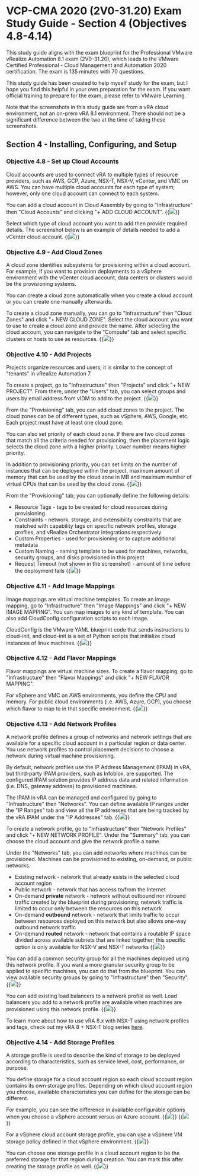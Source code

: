 # VCP-CMA 2020 (2V0-31.20) Exam Study Guide - Section 4 (Objectives 4.8-4.14)


This study guide aligns with the exam blueprint for the Professional VMware vRealize Automation 8.1 exam (2V0-31.20), which leads to the VMware Certified Professional - Cloud Management and Automation 2020 certification. The exam is 135 minutes with 70 questions. 

This study guide has been created to help myself study for the exam, but I hope you find this helpful in your own preparation for the exam. If you want official training to prepare for the exam, please refer to VMware Learning. 

Note that the screenshots in this study guide are from a vRA cloud environment, not an on-prem vRA 8.1 environment. There should not be a significant difference between the two at the time of taking these screenshots.

## Section 4 - Installing, Configuring, and Setup

### Objective 4.8 - Set up Cloud Accounts
Cloud accounts are used to connect vRA to multiple types of resource providers, such as AWS, GCP, Azure, NSX-T, NSX-V, vCenter, and VMC on AWS. You can have multiple cloud accounts for each type of system; however, only one cloud account can connect to each system. 

You can add a cloud account in Cloud Assembly by going to "Infrastructure" then "Cloud Accounts" and clicking "+ ADD CLOUD ACCOUNT". 
{{<image src="add-cloud-account.png" linked="true">}}

Select which type of cloud account you want to add then provide required details. The screenshot below is an example of details needed to add a vCenter cloud account.
{{<image src="add-cloud-account-2.png" linked="true">}}


### Objective 4.9 - Add Cloud Zones
A cloud zone identifies subsystems for provisioning within a cloud account. For example, if you want to provision deployments to a vSphere environment with the vCenter cloud account, data centers or clusters would be the provisioning systems. 

You can create a cloud zone automatically when you create a cloud account or you can create one manually afterwards. 

To create a cloud zone manually, you can go to "Infrastructure" then "Cloud Zones" and click "+ NEW CLOUD ZONE". Select the cloud account you want to use to create a cloud zone and provide the name. After selecting the cloud account, you can navigate to the "Compute" tab and select specific clusters or hosts to use as resources. 
{{<image src="add-cloud-zone.png" linked="true">}}


### Objective 4.10 - Add Projects
Projects organize resources and users; it is similar to the concept of "tenants" in vRealize Automation 7. 

To create a project, go to "Infrastructure" then "Projects" and click "+ NEW PROJECT". From there, under the "Users" tab, you can select groups and users by email address from vIDM to add to the project. 
{{<image src="add-project-users.png" linked="true">}}

From the "Provisioning" tab, you can add cloud zones to the project. The cloud zones can be of different types, such as vSphere, AWS, Google, etc. Each project must have at least one cloud zone. 

You can also set priority of each cloud zone. If there are two cloud zones that match all the criteria needed for provisioning, then the placement logic selects the cloud zone with a higher priority. Lower number means higher priority. 

In addition to provisioning priority, you can set limits on the number of instances that can be deployed within the project, maximum amount of memory that can be used by the cloud zone in MB and maximum number of virtual CPUs that can be used by the cloud zone. 
{{<image src="add-project-provisioning.png" linked="true">}}

From the "Provisioning" tab, you can optionally define the following details:
* Resource Tags - tags to be created for cloud resources during provisioning
* Constraints - network, storage, and extensibility constraints that are matched with capability tags on specific network profiles, storage profiles, and vRealize Orchestrator integrations respectively
* Custom Properties - used for provisioning or to capture additional metadata
* Custom Naming - naming template to be used for machines, networks, security groups, and disks provisioned in this project
* Request Timeout (not shown in the screenshot) - amount of time before the deployment fails
{{<image src="add-project-provisioning-2.png" linked="true">}}


### Objective 4.11 - Add Image Mappings
Image mappings are virtual machine templates. To create an image mapping, go to "Infrastructure" then "Image Mappings" and click "+ NEW IMAGE MAPPING". You can map images to any kind of template. You can also add CloudConfig configuration scripts to each image.

CloudConfig is the VMware YAML blueprint code that sends instructions to cloud-init, and cloud-init is a set of Python scripts that initialize cloud instances of linux machines. 
{{<image src="image-mapping.png" linked="true">}}


### Objective 4.12 - Add Flavor Mappings
Flavor mappings are virtual machine sizes. To create a flavor mapping, go to "Infrastructure" then "Flavor Mappings" and click "+ NEW FLAVOR MAPPING". 

For vSphere and VMC on AWS environments, you define the CPU and memory. For public cloud environments (i.e. AWS, Azure, GCP), you choose which flavor to map to in that specific environment.
{{<image src="flavor-mapping.png" linked="true">}}


### Objective 4.13 - Add Network Profiles 
A network profile defines a group of networks and network settings that are available for a specific cloud account in a particular region or data center. You use network profiles to control placement decisions to choose a network during virtual machine provisioning.

By default, network profiles use the IP Address Management (IPAM) in vRA, but third-party IPAM providers, such as Infoblox, are supported. The configured IPAM solution provides IP address data and related information (i.e. DNS, gateway address) to provisioned machines. 

The IPAM in vRA can be managed and configured by going to "Infrastructure" then "Networks". You can define available IP ranges under the "IP Ranges" tab and view all the IP addresses that are being tracked by the vRA IPAM under the "IP Addresses" tab. 
{{<image src="vra-ipam.png" linked="true">}}

To create a network profile, go to "Infrastructure" then "Network Profiles" and click "+ NEW NETWORK PROFILE". Under the "Summary" tab, you can choose the cloud account and give the network profile a name.

Under the "Networks" tab, you can add networks where machines can be provisioned. Machines can be provisioned to existing, on-demand, or public networks.
* Existing network - network that already exists in the selected cloud account region
* Public network - network that has access to/from the Internet
* On-demand <b>private</b> network - network without outbound nor inbound traffic created by the blueprint during provisioning; network traffic is limited to occur only between the resources on this network
* On-demand <b>outbound</b> network - network that limits traffic to occur between resources deployed on this network but also allows one-way outbound network traffic
* On-demand <b>routed</b> network - network that contains a routable IP space divided across available subnets that are linked together; this specific option is only available for NSX-V and NSX-T networks
{{<image src="network-profile-networks.png" linked="true">}}

You can add a common security group for all the machines deployed using this network profile. If you want a more granular security group to be applied to specific machines, you can do that from the blueprint. You can view available security groups by going to "Infrastructure" then "Security".
{{<image src="network-profile-security-groups.png" linked="true">}}

You can add existing load balancers to a network profile as well. Load balancers you add to a network profile are available when machines are provisioned using this network profile. 
{{<image src="network-profile-load-balancers.png" linked="true">}}

To learn more about how to use vRA 8.x with NSX-T using network profiles and tags, check out my vRA 8 + NSX-T blog series [here][vRA8-NSX-T-blog-series-link].


### Objective 4.14 - Add Storage Profiles 
A storage profile is used to describe the kind of storage to be deployed according to characteristics, such as service level, cost, performance, or purpose. 

You define storage for a cloud account region so each cloud account region contains its own storage profiles. Depending on which cloud account region you choose, available characteristics you can define for the storage can be different. 

For example, you can see the difference in available configurable options when you choose a vSphere account versus an Azure account.
{{<image src="storage-profile-vsphere.png" linked="true">}}
{{<image src="storage-profile-azure.png" linked="true">}}

For a vSphere cloud account storage profile, you can use a vSphere VM storage policy defined in that vSphere environment. 
{{<image src="storage-profile-storage-policy.png" linked="true">}}

You can choose one storage profile in a cloud account region to be the preferred storage for that region during creation. You can mark this after creating the storage profile as well. 
{{<image src="preferred-storage.png" linked="true">}}



[vRA8-NSX-T-blog-series-link]: https://288clouds.com/2020-03-12-vra8-nsxt-blog-series-overview.html
